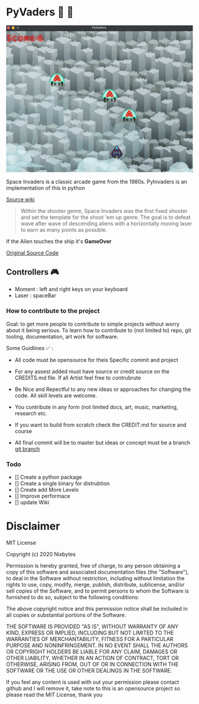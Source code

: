 # PyVaders 👾 🚀
 
![PyVaders](./pyvaders-screenshot.png)

Space Invaders is a classic arcade game from the 1980s. PyInvaders is an implementation of this in python

[Source wiki](https://en.wikipedia.org/wiki/Space_Invaders)

> Within the shooter genre, Space Invaders was the first fixed shooter and set the template for the shoot 'em up genre. The goal is to defeat wave after wave of descending aliens with a horizontally moving laser to earn as many points as possible.

If the Alien touches the ship it's **GameOver**

[Original Source Code](https://www.udemy.com/course/python-game-development-using-pygame-and-python-3/)

## Controllers 🎮

- Moment : left and right keys on your keyboard
- Laser : spaceBar


### How to contribute to the project

Goal: to get more people to contribute to simple projects without worry about it being serious. To learn how to contribute to (not limited to) repo, git tooling, documentation, art work for software. 

Some Guidlines ✅ :

- All code must be opensource for theis Specific commit and project

- For any assest added must have source or credit source on the CREDITS.md file. If all Artist feel free to contrubrute  

- Be Nice and Repectful to any new ideas or approaches for changing the code. All skill levels are welcome. 

- You contribute in any form (not limited docs, art, music, marketing, research etc.

- If you want to build from scratch check the CREDIT.md for source and course

- All final commit will be to master but ideas or concept must be a branch [git branch](https://git-scm.com/book/en/v2/Git-Branching-Basic-Branching-and-Merging)


### Todo

- [] Create a python package
- [] Create a single binary for distrubtion 
- [] Create add More Levels 
- [] Improve performace 
- [] update Wiki 


# Disclaimer 

MIT License

Copyright (c) 2020 Nixbytes

Permission is hereby granted, free of charge, to any person obtaining a copy
of this software and associated documentation files (the "Software"), to deal
in the Software without restriction, including without limitation the rights
to use, copy, modify, merge, publish, distribute, sublicense, and/or sell
copies of the Software, and to permit persons to whom the Software is
furnished to do so, subject to the following conditions:

The above copyright notice and this permission notice shall be included in all
copies or substantial portions of the Software.

THE SOFTWARE IS PROVIDED "AS IS", WITHOUT WARRANTY OF ANY KIND, EXPRESS OR
IMPLIED, INCLUDING BUT NOT LIMITED TO THE WARRANTIES OF MERCHANTABILITY,
FITNESS FOR A PARTICULAR PURPOSE AND NONINFRINGEMENT. IN NO EVENT SHALL THE
AUTHORS OR COPYRIGHT HOLDERS BE LIABLE FOR ANY CLAIM, DAMAGES OR OTHER
LIABILITY, WHETHER IN AN ACTION OF CONTRACT, TORT OR OTHERWISE, ARISING FROM,
OUT OF OR IN CONNECTION WITH THE SOFTWARE OR THE USE OR OTHER DEALINGS IN THE
SOFTWARE.

If you feel any content is used with out your permission please contact github and I will remove it, take note to this is an opensource project so please read the MIT License, thank you 